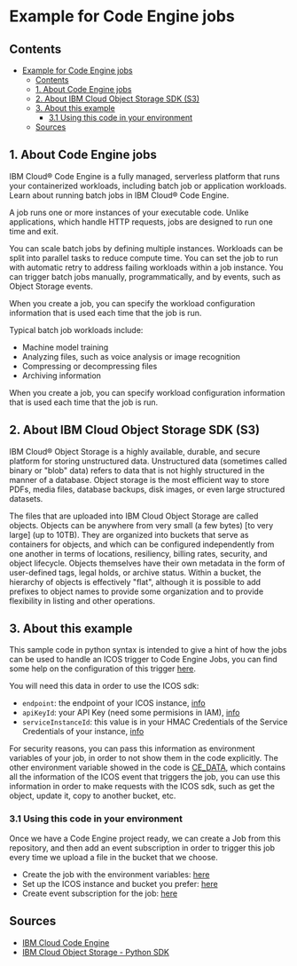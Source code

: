 # Example for Code Engine jobs

## Contents

- [Example for Code Engine jobs](#example-for-code-engine-jobs)
  - [Contents](#contents)
  - [1. About Code Engine jobs](#1-about-code-engine-jobs)
  - [2. About IBM Cloud Object Storage SDK (S3)](#2-about-ibm-cloud-object-storage-sdk-s3)
  - [3. About this example](#3-about-this-example)
    - [3.1 Using this code in your environment](#31-using-this-code-in-your-environment)
  - [Sources](#sources)

## 1. About Code Engine jobs

IBM Cloud® Code Engine is a fully managed, serverless platform that runs your containerized workloads, including batch job or application workloads. Learn about running batch jobs in IBM Cloud® Code Engine.

A job runs one or more instances of your executable code. Unlike applications, which handle HTTP requests, jobs are designed to run one time and exit.

You can scale batch jobs by defining multiple instances. Workloads can be split into parallel tasks to reduce compute time. You can set the job to run with automatic retry to address failing workloads within a job instance. You can trigger batch jobs manually, programmatically, and by events, such as Object Storage events.

When you create a job, you can specify the workload configuration information that is used each time that the job is run.

Typical batch job workloads include:

- Machine model training
- Analyzing files, such as voice analysis or image recognition
- Compressing or decompressing files
- Archiving information

When you create a job, you can specify workload configuration information that is used each time that the job is run.

## 2. About IBM Cloud Object Storage SDK (S3)

IBM Cloud® Object Storage is a highly available, durable, and secure platform for storing unstructured data. Unstructured data (sometimes called binary or "blob" data) refers to data that is not highly structured in the manner of a database. Object storage is the most efficient way to store PDFs, media files, database backups, disk images, or even large structured datasets.

The files that are uploaded into IBM Cloud Object Storage are called objects. Objects can be anywhere from very small (a few bytes) [to very large] (up to 10TB). They are organized into buckets that serve as containers for objects, and which can be configured independently from one another in terms of locations, resiliency, billing rates, security, and object lifecycle. Objects themselves have their own metadata in the form of user-defined tags, legal holds, or archive status. Within a bucket, the hierarchy of objects is effectively "flat", although it is possible to add prefixes to object names to provide some organization and to provide flexibility in listing and other operations.

## 3. About this example

This sample code in python syntax is intended to give a hint of how the jobs can be used to handle an ICOS trigger to Code Engine Jobs, you can find some help on the configuration of this trigger [here](https://cloud.ibm.com/docs/codeengine?topic=codeengine-eventing-cosevent-producer#obstorage_ev_job).

You will need this data in order to use the ICOS sdk:

- `endpoint`: the endpoint of your ICOS instance, [info](https://cloud.ibm.com/docs/cloud-object-storage?topic=cloud-object-storage-endpoints)
- `apiKeyId`: your API Key (need some permisions in IAM), [info](https://cloud.ibm.com/docs/account?topic=account-userapikey&interface=ui#create_user_key)
- `serviceInstanceId`: this value is in your HMAC Credentials of the Service Credentials of your instance, [info](https://cloud.ibm.com/docs/cloud-object-storage?topic=cloud-object-storage-service-credentials)

For security reasons, you can pass this information as environment variables of your job, in order to not show them in the code explicitly. The other environment variable showed in the code is [CE_DATA](https://cloud.ibm.com/docs/codeengine?topic=codeengine-eventing-cosevent-producer#subcos-envvar-cedata), which contains all the information of the ICOS event that triggers the job, you can use this information in order to make requests with the ICOS sdk, such as get the object, update it, copy to another bucket, etc.

### 3.1 Using this code in your environment

Once we have a Code Engine project ready, we can create a Job from this repository, and then add an event subscription in order to trigger this job every time we upload a file in the bucket that we choose.

- Create the job with the environment variables: [here](https://cloud.ibm.com/docs/codeengine?topic=codeengine-job-plan)
- Set up the ICOS instance and bucket you prefer: [here](https://cloud.ibm.com/docs/codeengine?topic=codeengine-eventing-cosevent-producer)
- Create event subscription for the job: [here](https://cloud.ibm.com/docs/codeengine?topic=codeengine-eventing-cosevent-producer#obstorage_ev_job)

## Sources

- [IBM Cloud Code Engine](https://cloud.ibm.com/docs/codeengine?topic=codeengine-getting-started)
- [IBM Cloud Object Storage - Python SDK](https://cloud.ibm.com/docs/cloud-object-storage?topic=cloud-object-storage-python)
